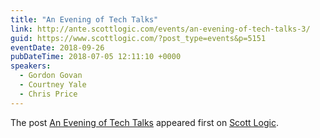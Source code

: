 ```yaml
---
title: "An Evening of Tech Talks"
link: http://ante.scottlogic.com/events/an-evening-of-tech-talks-3/
guid: https://www.scottlogic.com/?post_type=events&p=5151
eventDate: 2018-09-26
pubDateTime: 2018-07-05 12:11:10 +0000
speakers:
  - Gordon Govan
  - Courtney Yale
  - Chris Price
---
```


<p>The post <a rel="nofollow" href="http://ante.scottlogic.com/events/an-evening-of-tech-talks-3/">An Evening of Tech Talks</a> appeared first on <a rel="nofollow" href="http://ante.scottlogic.com">Scott Logic</a>.</p>